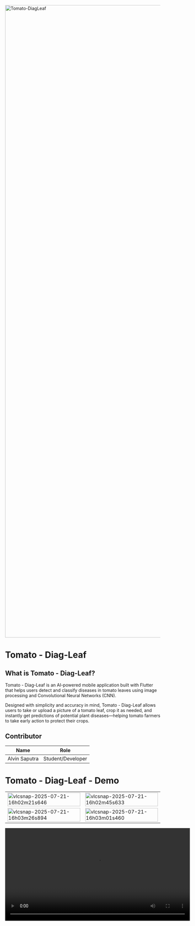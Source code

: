 
<img width="2048" height="2048" alt="Tomato-DiagLeaf" src="https://github.com/user-attachments/assets/9da26a43-4ac8-4dae-bf97-5885e3fd5be7" />

# Tomato - Diag-Leaf

## What is Tomato - Diag-Leaf?
Tomato - Diag-Leaf is an AI-powered mobile application built with Flutter that helps users detect and classify diseases in tomato leaves using image processing and Convolutional Neural Networks (CNN).

Designed with simplicity and accuracy in mind, Tomato - Diag-Leaf allows users to take or upload a picture of a tomato leaf, crop it as needed, and instantly get predictions of potential plant diseases—helping tomato farmers to take early action to protect their crops.


## Contributor
| Name                                   | Role                
| ---------------------------------------| --------------------| 
| Alvin Saputra                          | Student/Developer   |


# Tomato - Diag-Leaf - Demo

<table>
  <tr>
    <td><img width="100%"alt="vlcsnap-2025-07-21-16h02m21s646" src="https://github.com/user-attachments/assets/38ec795b-1756-464f-a30e-5c772c08c30b"/></td>
    <td><img width="100%" alt="vlcsnap-2025-07-21-16h02m45s633" src="https://github.com/user-attachments/assets/477bb172-ee36-42cb-9df9-3ad9f4730f2d" /></td>
  </tr>
  <tr>
    <td><img width="100%" alt="vlcsnap-2025-07-21-16h03m26s894" src="https://github.com/user-attachments/assets/6dbdb74a-fa21-4474-86d2-0c8a34501ae2" /></td>
    <td><img width="100%" alt="vlcsnap-2025-07-21-16h03m01s460" src="https://github.com/user-attachments/assets/83cd5429-241f-489e-b48b-a3464b63fa54" /></td>
  </tr>
</table>

<div align="center">
  <video src="https://github.com/user-attachments/assets/eb28d402-0d25-485e-a2b6-0810015184f9" controls width="600"></video>
</div>


